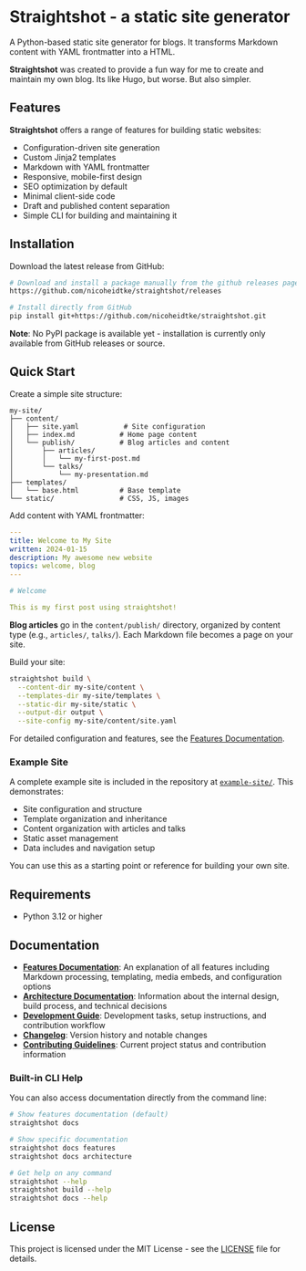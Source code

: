 # **Straightshot** - a static site generator

A Python-based static site generator for blogs. It transforms Markdown content with YAML frontmatter into a HTML.

**Straightshot** was created to provide a fun way for me to create and maintain my own blog.
Its like Hugo, but worse. But also simpler.

## Features

**Straightshot** offers a range of features for building static websites:
- Configuration-driven site generation
- Custom Jinja2 templates
- Markdown with YAML frontmatter
- Responsive, mobile-first design
- SEO optimization by default
- Minimal client-side code
- Draft and published content separation
- Simple CLI for building and maintaining it

## Installation

Download the latest release from GitHub:

```sh
# Download and install a package manually from the github releases page
https://github.com/nicoheidtke/straightshot/releases

# Install directly from GitHub
pip install git+https://github.com/nicoheidtke/straightshot.git
```

**Note**: No PyPI package is available yet - installation is currently only available from GitHub releases or source.

## Quick Start

Create a simple site structure:

```
my-site/
├── content/
│   ├── site.yaml           # Site configuration
│   ├── index.md           # Home page content
│   └── publish/           # Blog articles and content
│       ├── articles/
│       │   └── my-first-post.md
│       └── talks/
│           └── my-presentation.md
├── templates/
│   └── base.html          # Base template
└── static/                # CSS, JS, images
```

Add content with YAML frontmatter:

```yaml
---
title: Welcome to My Site
written: 2024-01-15
description: My awesome new website
topics: welcome, blog
---

# Welcome

This is my first post using straightshot!
```

**Blog articles** go in the `content/publish/` directory, organized by content type (e.g., `articles/`, `talks/`). Each Markdown file becomes a page on your site.

Build your site:

```sh
straightshot build \
  --content-dir my-site/content \
  --templates-dir my-site/templates \
  --static-dir my-site/static \
  --output-dir output \
  --site-config my-site/content/site.yaml
```

For detailed configuration and features, see the [Features Documentation](docs/features.md).

### Example Site

A complete example site is included in the repository at [`example-site/`](example-site/). This demonstrates:
- Site configuration and structure
- Template organization and inheritance
- Content organization with articles and talks
- Static asset management
- Data includes and navigation setup

You can use this as a starting point or reference for building your own site.

## Requirements

- Python 3.12 or higher

## Documentation

- **[Features Documentation](docs/features.md)**: An explanation of all features including Markdown processing, templating, media embeds, and configuration options
- **[Architecture Documentation](docs/architecture.md)**: Information about the internal design, build process, and technical decisions
- **[Development Guide](DEVELOPMENT.md)**: Development tasks, setup instructions, and contribution workflow
- **[Changelog](CHANGELOG.md)**: Version history and notable changes
- **[Contributing Guidelines](CONTRIBUTING.md)**: Current project status and contribution information

### Built-in CLI Help

You can also access documentation directly from the command line:

```sh
# Show features documentation (default)
straightshot docs

# Show specific documentation
straightshot docs features
straightshot docs architecture

# Get help on any command
straightshot --help
straightshot build --help
straightshot docs --help
```

## License

This project is licensed under the MIT License - see the [LICENSE](LICENSE) file for details.



